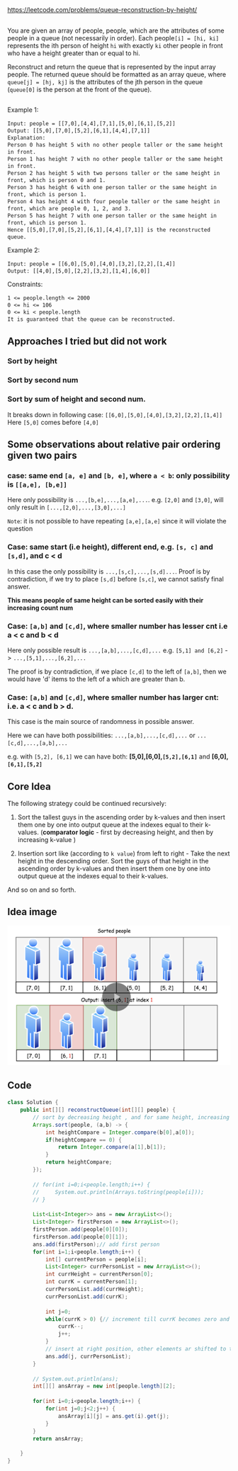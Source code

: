 
##

https://leetcode.com/problems/queue-reconstruction-by-height/

##

You are given an array of people, people, which are the attributes of some people in a queue (not necessarily in order). Each people`[i] = [hi, ki]` represents the ith person of height `hi` with exactly `ki` other people in front who have a height greater than or equal to hi.

Reconstruct and return the queue that is represented by the input array people. The returned queue should be formatted as an array queue, where `queue[j] = [hj, kj]` is the attributes of the jth person in the queue (`queue[0]` is the person at the front of the queue).

##

Example 1:
```
Input: people = [[7,0],[4,4],[7,1],[5,0],[6,1],[5,2]]
Output: [[5,0],[7,0],[5,2],[6,1],[4,4],[7,1]]
Explanation:
Person 0 has height 5 with no other people taller or the same height in front.
Person 1 has height 7 with no other people taller or the same height in front.
Person 2 has height 5 with two persons taller or the same height in front, which is person 0 and 1.
Person 3 has height 6 with one person taller or the same height in front, which is person 1.
Person 4 has height 4 with four people taller or the same height in front, which are people 0, 1, 2, and 3.
Person 5 has height 7 with one person taller or the same height in front, which is person 1.
Hence [[5,0],[7,0],[5,2],[6,1],[4,4],[7,1]] is the reconstructed queue.
```
Example 2:
```
Input: people = [[6,0],[5,0],[4,0],[3,2],[2,2],[1,4]]
Output: [[4,0],[5,0],[2,2],[3,2],[1,4],[6,0]]
 ```

Constraints:
```
1 <= people.length <= 2000
0 <= hi <= 106
0 <= ki < people.length
It is guaranteed that the queue can be reconstructed.
```

## Approaches I tried but did not work

### Sort by height

### Sort by second num

### Sort by sum of height and second num.

It breaks down in following case:
`[[6,0],[5,0],[4,0],[3,2],[2,2],[1,4]]`
Here `[5,0]` comes before `[4,0]`


## Some observations about relative pair ordering given two pairs

### case: same end `[a, e]` and `[b, e]`, where `a < b`: only possibility is `[[a,e], [b,e]]`

Here only possibility is `...,[b,e],...,[a,e],...`.
e.g. `[2,0]` and `[3,0]`, will only result in `[...,[2,0],...,[3,0],...]`

`Note`: it is not possible to have repeating `[a,e],[a,e]` since it will violate the question

### Case: same start (i.e height), different end, e.g. `[s, c]` and `[s,d]`, and c < d

In this case the only possibility is `...,[s,c],...,[s,d]...`.
Proof is by contradiction, if we try to place `[s,d]` before `[s,c]`, we cannot satisfy final answer.

**This means people of same height can be sorted easily with their increasing count num**

### Case: `[a,b]` and `[c,d]`, where smaller number has lesser cnt i.e a < c and b < d

Here only possible result is `...,[a,b],...,[c,d],...`
e.g. `[5,1] and [6,2]` -> `...,[5,1],...,[6,2],...`

The proof is by contradiction,
if we place `[c,d]` to the left of `[a,b]`, then we would have 'd' items to the left of a which are greater than b. 

### Case: `[a,b]` and `[c,d]`, where smaller number has larger cnt: i.e. a < c and b > d.

This case is the main source of randomness in possible answer.

Here we can have both possibilities:
`...,[a,b],...,[c,d],...`
or
`...[c,d],...,[a,b],...`

e.g.
with `[5,2], [6,1]`
we can have both:
**[5,0],[6,0],`[5,2],[6,1]`**
and
**[6,0],`[6,1],[5,2]`**


## Core Idea

The following strategy could be continued recursively:

1. Sort the tallest guys in the ascending order by k-values and then insert them one by one into output queue at the indexes equal to their k-values. (**comparator logic** - first by decreasing height, and then by increasing k-value )

2. Insertion sort like (according to `k value`) from left to right - Take the next height in the descending order. Sort the guys of that height in the ascending order by k-values and then insert them one by one into output queue at the indexes equal to their k-values.

And so on and so forth.

## Idea image

![greedy insert](images/greedylogicinsert.png)

## Code 

```java
class Solution {
    public int[][] reconstructQueue(int[][] people) {
        // sort by decreasing height , and for same height, increasing k value - this is by case wise analysis.
        Arrays.sort(people, (a,b) -> {
            int heightCompare = Integer.compare(b[0],a[0]);
            if(heightCompare == 0) {
                return Integer.compare(a[1],b[1]);
            }
            return heightCompare;
        });
        
        // for(int i=0;i<people.length;i++) {
        //     System.out.println(Arrays.toString(people[i]));
        // }
        
        List<List<Integer>> ans = new ArrayList<>();
        List<Integer> firstPerson = new ArrayList<>();
        firstPerson.add(people[0][0]);
        firstPerson.add(people[0][1]);
        ans.add(firstPerson);// add first person
        for(int i=1;i<people.length;i++) {
            int[] currentPerson = people[i];
            List<Integer> currPersonList = new ArrayList<>();
            int currHeight = currentPerson[0];
            int currK = currentPerson[1];
            currPersonList.add(currHeight);
            currPersonList.add(currK);

            int j=0;
            while(currK > 0) {// increment till currK becomes zero and it will be its final position according to K
                currK--;
                j++;
            }
            // insert at right position, other elements ar shifted to the right
            ans.add(j, currPersonList);
        }
        
        // System.out.println(ans);
        int[][] ansArray = new int[people.length][2];
        
        for(int i=0;i<people.length;i++) {
            for(int j=0;j<2;j++) {
                ansArray[i][j] = ans.get(i).get(j);
            }
        }
        return ansArray;
            
    }
}
```






